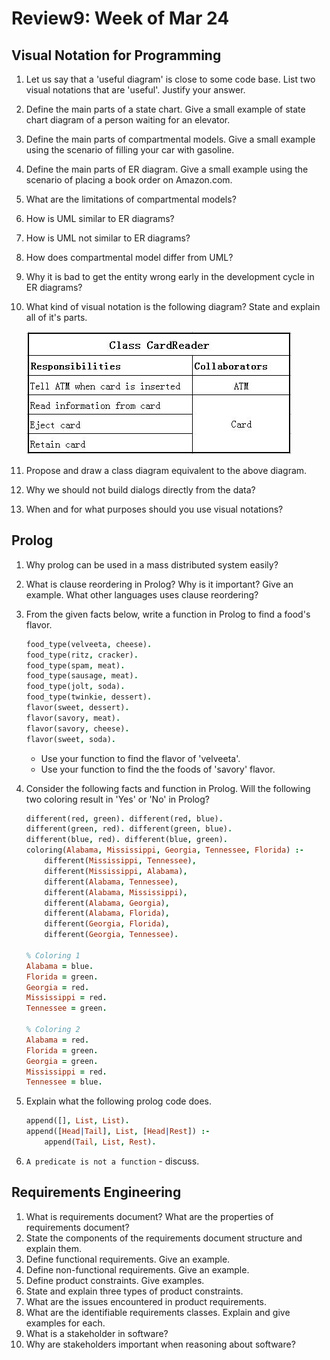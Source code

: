 # Review9: Week of Mar 24

## Visual Notation for Programming

1. Let us say that a 'useful diagram' is close to some code base. List two visual notations that are 'useful'. Justify your answer.
2. Define the main parts of a state chart. Give a small example of state chart diagram of a person waiting for an elevator.
3. Define the main parts of compartmental models. Give a small example using the scenario of filling your car with gasoline.
4. Define the main parts of ER diagram. Give a small example using the scenario of placing a book order on Amazon.com.
5. What are the limitations of compartmental models?
6. How is UML similar to ER diagrams?
7. How is UML not similar to ER diagrams?
8. How does compartmental model differ from UML?
9. Why it is bad to get the entity wrong early in the development cycle in ER diagrams?
10. What kind of visual notation is the following diagram? State and explain all of it's parts.
    
    ![](../_img/crc_ex.JPG)

11. Propose and draw a class diagram equivalent to the above diagram.
12. Why we should not build dialogs directly from the data?
13. When and for what purposes should you use visual notations?

## Prolog
1. Why prolog can be used in a mass distributed system easily?
2. What is clause reordering in Prolog? Why is it important? Give an example. What other languages uses clause reordering?
3. From the given facts below, write a function in Prolog to find a food's flavor.

    ```Prolog
    food_type(velveeta, cheese).
    food_type(ritz, cracker).
    food_type(spam, meat).
    food_type(sausage, meat).
    food_type(jolt, soda).
    food_type(twinkie, dessert).
    flavor(sweet, dessert).
    flavor(savory, meat).
    flavor(savory, cheese).
    flavor(sweet, soda).
    ```
    
    - Use your function to find the flavor of 'velveeta'.
    - Use your function to find the the foods of 'savory' flavor.
4. Consider the following facts and function in Prolog. Will the following two coloring result in 'Yes' or 'No' in Prolog?

    ```Prolog
    different(red, green). different(red, blue).
    different(green, red). different(green, blue).
    different(blue, red). different(blue, green).
    coloring(Alabama, Mississippi, Georgia, Tennessee, Florida) :-
        different(Mississippi, Tennessee),
        different(Mississippi, Alabama),
        different(Alabama, Tennessee),
        different(Alabama, Mississippi),
        different(Alabama, Georgia),
        different(Alabama, Florida),
        different(Georgia, Florida),
        different(Georgia, Tennessee).
        
    % Coloring 1
    Alabama = blue.
    Florida = green.
    Georgia = red.
    Mississippi = red.
    Tennessee = green.
    
    % Coloring 2
    Alabama = red.
    Florida = green.
    Georgia = green.
    Mississippi = red.
    Tennessee = blue.
    ```
    
5. Explain what the following prolog code does.

    ```Prolog
    append([], List, List).
    append([Head|Tail], List, [Head|Rest]) :-
        append(Tail, List, Rest).
    ```
    
6. `A predicate is not a function` - discuss.

## Requirements Engineering
1. What is requirements document? What are the properties of requirements document?
2. State the components of the requirements document structure and explain them.
3. Define functional requirements. Give an example.
4. Define non-functional requirements. Give an example.
5. Define product constraints. Give examples.
6. State and explain three types of product constraints.
7. What are the issues encountered in product requirements.
8. What are the identifiable requirements classes. Explain and give examples for each.
9. What is a stakeholder in software?
10. Why are stakeholders important when reasoning about software?

